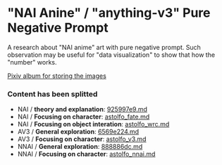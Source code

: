 # "NAI Anine" / "anything-v3" Pure Negative Prompt #

A research about "NAI anime" art with pure negative prompt. Such observation may be useful for "data visualization" to show that how the "number" works.

[Pixiv album for storing the images](https://www.pixiv.net/en/tags/PureNegativePrompt/artworks)

### Content has been splitted ###
- NAI / **theory and explanation**: [925997e9.md](https://github.com/6DammK9/nai-anime-pure-negative-prompt/blob/main/925997e9.md)
- NAI / **Focusing on character**: [astolfo_fate.md](https://github.com/6DammK9/nai-anime-pure-negative-prompt/blob/main/astolfo_fate.md)
- NAI / **Focusing on object interation**: [astolfo_wrc.md](https://github.com/6DammK9/nai-anime-pure-negative-prompt/blob/main/astolfo_wrc.md)
- AV3 / **General exploration**: [6569e224.md](https://github.com/6DammK9/nai-anime-pure-negative-prompt/blob/main/6569e224.md)
- AV3 / **Focusing on character**: [astolfo_v3.md](https://github.com/6DammK9/nai-anime-pure-negative-prompt/blob/main/astolfo_v3.md)
- NNAI / **General exploration**: [888886dc.md](https://github.com/6DammK9/nai-anime-pure-negative-prompt/blob/main/888886dc.md)
- NNAI / **Focusing on character**: [astolfo_nnai.md](https://github.com/6DammK9/nai-anime-pure-negative-prompt/blob/main/astolfo_nnai.md)
